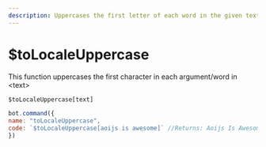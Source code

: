 ```yaml
---
description: Uppercases the first letter of each word in the given text
---
```


# $toLocaleUppercase

This function uppercases the first character in each argument/word in &lt;text&gt;

```javascript
$toLocaleUppercase[text]
```

```javascript
bot.command({
name: "toLocaleUppercase",
code: `$toLocaleUppercase[aoijs is awesome]` //Returns: Aoijs Is Awesome
})
```

